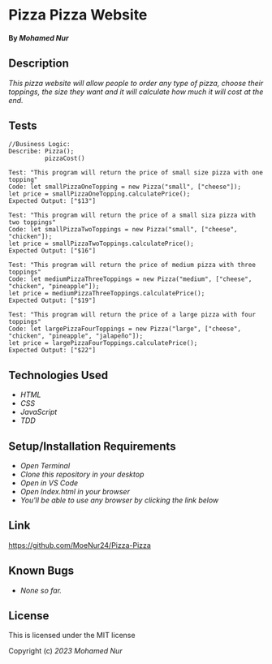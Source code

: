 # Pizza Pizza Website

#### By _**Mohamed Nur**_

## Description

_This pizza website will allow people to order any type of pizza, choose their toppings, the size they want and it will calculate how much it will cost at the end._

## Tests

```
//Business Logic:
Describe: Pizza(); 
          pizzaCost()

Test: "This program will return the price of small size pizza with one topping"
Code: let smallPizzaOneTopping = new Pizza("small", ["cheese"]);
let price = smallPizzaOneTopping.calculatePrice();
Expected Output: ["$13"]

Test: "This program will return the price of a small siza pizza with two toppings"
Code: let smallPizzaTwoToppings = new Pizza("small", ["cheese", "chicken"]);
let price = smallPizzaTwoToppings.calculatePrice();
Expected Output: ["$16"]

Test: "This program will return the price of medium pizza with three toppings"
Code: let mediumPizzaThreeToppings = new Pizza("medium", ["cheese", "chicken", "pineapple"]);
let price = mediumPizzaThreeToppings.calculatePrice();
Expected Output: ["$19"]

Test: "This program will return the price of a large pizza with four toppings"
Code: let largePizzaFourToppings = new Pizza("large", ["cheese", "chicken", "pineapple", "jalapeño"]);
let price = largePizzaFourToppings.calculatePrice();
Expected Output: ["$22"]
```

## Technologies Used
* _HTML_
* _CSS_
* _JavaScript_
* _TDD_

## Setup/Installation Requirements
* _Open Terminal_
* _Clone this repository in your desktop_
* _Open in VS Code_
* _Open Index.html in your browser_
* _You'll be able to use any browser by clicking the link below_

## Link

https://github.com/MoeNur24/Pizza-Pizza

## Known Bugs

* _None so far._

## License

This is licensed under the MIT license 

Copyright (c) _2023_ _Mohamed Nur_